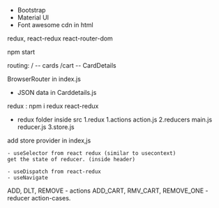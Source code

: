 - Bootstrap
- Material UI
- Font awesome cdn in html

redux, react-redux
react-router-dom

npm start

routing:
/ -- cards
/cart -- CardDetails

BrowserRouter in index.js

- JSON data in Carddetails.js

redux : npm i redux react-redux
- redux folder inside src
1.redux
    1.actions
        action.js
    2.reducers
        main.js
        reducer.js
    3.store.js

add store provider in index,js 

    - useSelector from react redux (similar to usecontext)
    get the state of reducer. (inside header)

    - useDispatch from react-redux
    - useNavigate

ADD, DLT, REMOVE - actions
ADD_CART, RMV_CART, REMOVE_ONE - reducer action-cases.





